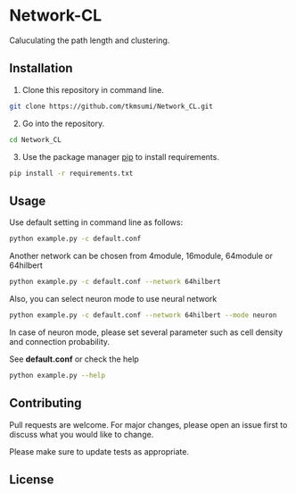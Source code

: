 # Network-CL

Caluculating the path length and clustering.

## Installation
1. Clone this repository in command line.
```bash
git clone https://github.com/tkmsumi/Network_CL.git
```
2. Go into the repository.
```bash
cd Network_CL
```
3. Use the package manager [pip](https://pip.pypa.io/en/stable/) to install requirements.
```bash
pip install -r requirements.txt
```

## Usage
Use default setting in command line as follows:

```bash
python example.py -c default.conf
```


Another network can be chosen from 4module, 16module, 64module or 64hilbert
```bash
python example.py -c default.conf --network 64hilbert
```


Also, you can select neuron mode to use neural network
```bash
python example.py -c default.conf --network 64hilbert --mode neuron
```


In case of neuron mode, please set several parameter such as cell density and connection probability.

See **default.conf** or check the help 
```bash
python example.py --help
```

## Contributing

Pull requests are welcome. For major changes, please open an issue first
to discuss what you would like to change.

Please make sure to update tests as appropriate.

## License
